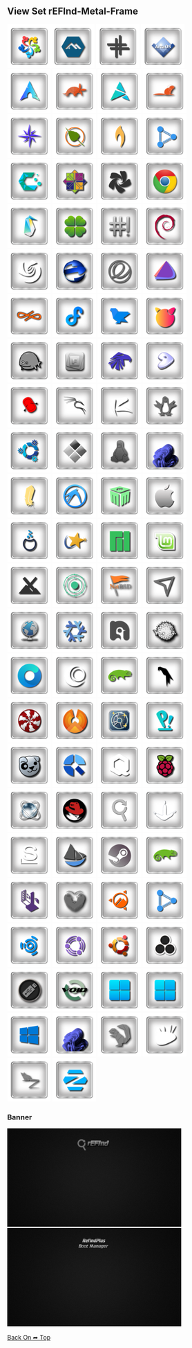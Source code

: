 ## View Set rEFInd-Metal-Frame

<img src="rEFInd-Metal-Frame/os_alma.png" alt="Github Project" style="width:20%;"><img src="rEFInd-Metal-Frame/os_alpine.png" alt="Github Project" style="width:20%;">
<img src="rEFInd-Metal-Frame/os_antix.png" alt="Github Project" style="width:20%;">
<img src="rEFInd-Metal-Frame/os_arcaos.png" alt="Github Project" style="width:20%;">
<img src="rEFInd-Metal-Frame/os_arch.png" alt="Github Project" style="width:20%;">
<img src="rEFInd-Metal-Frame/os_artful.png" alt="Github Project" style="width:20%;">
<img src="rEFInd-Metal-Frame/os_artix.png" alt="Github Project" style="width:20%;">
<img src="rEFInd-Metal-Frame/os_bionic.png" alt="Github Project" style="width:20%;">
<img src="rEFInd-Metal-Frame/os_bluestar.png" alt="Github Project" style="width:20%;">
<img src="rEFInd-Metal-Frame/os_bodhi.png" alt="Github Project" style="width:20%;">
<img src="rEFInd-Metal-Frame/os_bunsenlabs.png" alt="Github Project" style="width:20%;">
<img src="rEFInd-Metal-Frame/os_buntu_dde.png" alt="Github Project" style="width:20%;">
<img src="rEFInd-Metal-Frame/os_cachyos.png" alt="Github Project" style="width:20%;">
<img src="rEFInd-Metal-Frame/os_centos.png" alt="Github Project" style="width:20%;">
<img src="rEFInd-Metal-Frame/os_chakra.png" alt="Github Project" style="width:20%;">
<img src="rEFInd-Metal-Frame/os_chrome.png" alt="Github Project" style="width:20%;">
<img src="rEFInd-Metal-Frame/os_clear.png" alt="Github Project" style="width:20%;">
<img src="rEFInd-Metal-Frame/os_clover.png" alt="Github Project" style="width:20%;">
<img src="rEFInd-Metal-Frame/os_crunchbang.png" alt="Github Project" style="width:20%;">
<img src="rEFInd-Metal-Frame/os_debian.png" alt="Github Project" style="width:20%;">
<img src="rEFInd-Metal-Frame/os_deepin.png" alt="Github Project" style="width:20%;">
<img src="rEFInd-Metal-Frame/os_ecomstation.png" alt="Github Project" style="width:20%;">
<img src="rEFInd-Metal-Frame/os_elementary.png" alt="Github Project" style="width:20%;">
<img src="rEFInd-Metal-Frame/os_endeavouros.png" alt="Github Project" style="width:20%;">
<img src="rEFInd-Metal-Frame/os_endless.png" alt="Github Project" style="width:20%;">
<img src="rEFInd-Metal-Frame/os_fedora.png" alt="Github Project" style="width:20%;">
<img src="rEFInd-Metal-Frame/os_feren.png" alt="Github Project" style="width:20%;">
<img src="rEFInd-Metal-Frame/os_freebsd.png" alt="Github Project" style="width:20%;">
<img src="rEFInd-Metal-Frame/os_freedos.png" alt="Github Project" style="width:20%;">
<img src="rEFInd-Metal-Frame/os_frugalware.png" alt="Github Project" style="width:20%;">
<img src="rEFInd-Metal-Frame/os_garuda.png" alt="Github Project" style="width:20%;">
<img src="rEFInd-Metal-Frame/os_gentoo.png" alt="Github Project" style="width:20%;">
<img src="rEFInd-Metal-Frame/os_gummiboot.png" alt="Github Project" style="width:20%;">
<img src="rEFInd-Metal-Frame/os_kali.png" alt="Github Project" style="width:20%;">
<img src="rEFInd-Metal-Frame/os_kaos.png" alt="Github Project" style="width:20%;">
<img src="rEFInd-Metal-Frame/os_knoppix.png" alt="Github Project" style="width:20%;">
<img src="rEFInd-Metal-Frame/os_kubuntu.png" alt="Github Project" style="width:20%;">
<img src="rEFInd-Metal-Frame/os_legacy.png" alt="Github Project" style="width:20%;">
<img src="rEFInd-Metal-Frame/os_linux.png" alt="Github Project" style="width:20%;">
<img src="rEFInd-Metal-Frame/os_linuxfx_11.png" alt="Github Project" style="width:20%;">
<img src="rEFInd-Metal-Frame/os_lite.png" alt="Github Project" style="width:20%;">
<img src="rEFInd-Metal-Frame/os_lubuntu.png" alt="Github Project" style="width:20%;">
<img src="rEFInd-Metal-Frame/os_mabox.png" alt="Github Project" style="width:20%;">
<img src="rEFInd-Metal-Frame/os_mac.png" alt="Github Project" style="width:20%;">
<img src="rEFInd-Metal-Frame/os_mageia.png" alt="Github Project" style="width:20%;">
<img src="rEFInd-Metal-Frame/os_mandriva.png" alt="Github Project" style="width:20%;">
<img src="rEFInd-Metal-Frame/os_manjaro.png" alt="Github Project" style="width:20%;">
<img src="rEFInd-Metal-Frame/os_mint.png" alt="Github Project" style="width:20%;">
<img src="rEFInd-Metal-Frame/os_mx.png" alt="Github Project" style="width:20%;">
<img src="rEFInd-Metal-Frame/os_neon.png" alt="Github Project" style="width:20%;">
<img src="rEFInd-Metal-Frame/os_netbsd.png" alt="Github Project" style="width:20%;">
<img src="rEFInd-Metal-Frame/os_netrunner.png" alt="Github Project" style="width:20%;">
<img src="rEFInd-Metal-Frame/os_network.png" alt="Github Project" style="width:20%;">
<img src="rEFInd-Metal-Frame/os_nixos.png" alt="Github Project" style="width:20%;">
<img src="rEFInd-Metal-Frame/os_nobara.png" alt="Github Project" style="width:20%;">
<img src="rEFInd-Metal-Frame/os_openbsd.png" alt="Github Project" style="width:20%;">
<img src="rEFInd-Metal-Frame/os_opencore.png" alt="Github Project" style="width:20%;">
<img src="rEFInd-Metal-Frame/os_openmandriva.png" alt="Github Project" style="width:20%;">
<img src="rEFInd-Metal-Frame/os_opensuse.png" alt="Github Project" style="width:20%;">
<img src="rEFInd-Metal-Frame/os_parrot.png" alt="Github Project" style="width:20%;">
<img src="rEFInd-Metal-Frame/os_peppermint.png" alt="Github Project" style="width:20%;">
<img src="rEFInd-Metal-Frame/os_phoenix.png" alt="Github Project" style="width:20%;">
<img src="rEFInd-Metal-Frame/os_pmagic.png" alt="Github Project" style="width:20%;">
<img src="rEFInd-Metal-Frame/os_pop.png" alt="Github Project" style="width:20%;">
<img src="rEFInd-Metal-Frame/os_puppy.png" alt="Github Project" style="width:20%;">
<img src="rEFInd-Metal-Frame/os_q4os.png" alt="Github Project" style="width:20%;">
<img src="rEFInd-Metal-Frame/os_qubes.png" alt="Github Project" style="width:20%;">
<img src="rEFInd-Metal-Frame/os_raspios.png" alt="Github Project" style="width:20%;">
<img src="rEFInd-Metal-Frame/os_reactos.png" alt="Github Project" style="width:20%;">
<img src="rEFInd-Metal-Frame/os_redhat.png" alt="Github Project" style="width:20%;">
<img src="rEFInd-Metal-Frame/os_refind.png" alt="Github Project" style="width:20%;">
<img src="rEFInd-Metal-Frame/os_sabaion.png" alt="Github Project" style="width:20%;">
<img src="rEFInd-Metal-Frame/os_slackware.png" alt="Github Project" style="width:20%;">
<img src="rEFInd-Metal-Frame/os_solus.png" alt="Github Project" style="width:20%;">
<img src="rEFInd-Metal-Frame/os_steamos.png" alt="Github Project" style="width:20%;">
<img src="rEFInd-Metal-Frame/os_suse.png" alt="Github Project" style="width:20%;">
<img src="rEFInd-Metal-Frame/os_tails.png" alt="Github Project" style="width:20%;">
<img src="rEFInd-Metal-Frame/os_trusty.png" alt="Github Project" style="width:20%;">
<img src="rEFInd-Metal-Frame/os_ubuntu_cinnamon.png" alt="Github Project" style="width:20%;">
<img src="rEFInd-Metal-Frame/os_ubuntu_dde.png" alt="Github Project" style="width:20%;">
<img src="rEFInd-Metal-Frame/os_ubuntu_studio.png" alt="Github Project" style="width:20%;">
<img src="rEFInd-Metal-Frame/os_ubuntu_unity.png" alt="Github Project" style="width:20%;">
<img src="rEFInd-Metal-Frame/os_ubuntu.png" alt="Github Project" style="width:20%;">
<img src="rEFInd-Metal-Frame/os_unknown.png" alt="Github Project" style="width:20%;">
<img src="rEFInd-Metal-Frame/os_ventoy.png" alt="Github Project" style="width:20%;">
<img src="rEFInd-Metal-Frame/os_void.png" alt="Github Project" style="width:20%;">
<img src="rEFInd-Metal-Frame/os_win.png" alt="Github Project" style="width:20%;">
<img src="rEFInd-Metal-Frame/os_windows.png" alt="Github Project" style="width:20%;">
<img src="rEFInd-Metal-Frame/os_windows10.png" alt="Github Project" style="width:20%;">
<img src="rEFInd-Metal-Frame/os_windows11.png" alt="Github Project" style="width:20%;">
<img src="rEFInd-Metal-Frame/os_xenial.png" alt="Github Project" style="width:20%;">
<img src="rEFInd-Metal-Frame/os_xubuntu.png" alt="Github Project" style="width:20%;">
<img src="rEFInd-Metal-Frame/os_zesty.png" alt="Github Project" style="width:20%;">
<img src="rEFInd-Metal-Frame/os_zorin.png" alt="Github Project" style="width:20%;">


### Banner
<img src="rEFInd-Metal-Frame/banner.png" alt="Github Project" style="width:80%;">
<img src="rEFInd-Metal-Frame/banner-plus.png" alt="Github Project" style="width:80%;">

[Back On ➦ Top](https://github.com/chris1111/rEFInd-Metal-Frame/blob/main/View-Set.md#view-set)
